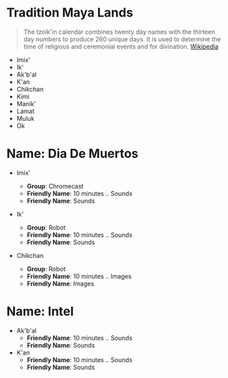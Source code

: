 # Tradition Maya Lands

> The tzolk'in calendar combines twenty day names with the thirteen day numbers to produce 260 unique days. It is used to determine the time of religious and ceremonial events and for divination. [Wikipedia](https://en.wikipedia.org/wiki/Maya_calendar)

- Imix'
- Ik'
- Ak'b'al
- K'an
- Chikchan
- Kimi
- Manik'
- Lamat
- Muluk
- Ok

# Name: Dia De Muertos

- Imix'
  - __Group__: Chromecast
  - __Friendly Name__: 10 minutes .. Sounds
  - __Friendly Name__: Sounds

- Ik'
  - __Group__: Robot
  - __Friendly Name__: 10 minutes .. Sounds
  - __Friendly Name__: Sounds

- Chikchan
  - __Group__: Robot
  - __Friendly Name__: 10 minutes .. Images
  - __Friendly Name__: Images

# Name: Intel

- Ak'b'al
  - __Friendly Name__: 10 minutes .. Sounds
  - __Friendly Name__: Sounds
- K'an
  - __Friendly Name__: 10 minutes .. Sounds
  - __Friendly Name__: Sounds

